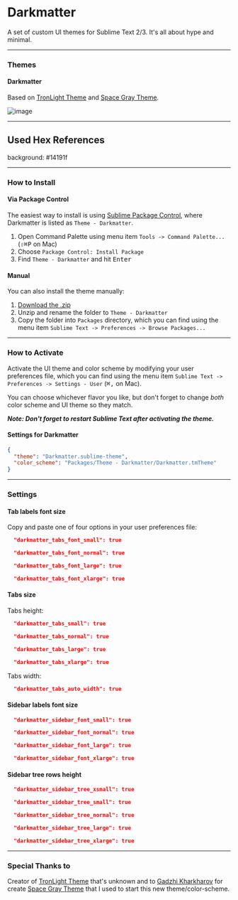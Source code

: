 # Darkmatter

A set of custom UI themes for Sublime Text 2/3. It's all about hype and minimal.

***

### Themes

#### Darkmatter

Based on [TronLight Theme](http://colorsublime.com/theme/TronLight) and [Space Gray Theme](https://github.com/kkga/spacegray).

![image](Screenshots/darkmatter.png)

***

## Used Hex References

background: #14191f

***

### How to Install

#### Via Package Control

The easiest way to install is using [Sublime Package Control](https://sublime.wbond.net), where Darkmatter is listed as `Theme - Darkmatter`.

1. Open Command Palette using menu item `Tools -> Command Palette...` (<kbd>⇧</kbd><kbd>⌘</kbd><kbd>P</kbd> on Mac)
2. Choose `Package Control: Install Package`
3. Find `Theme - Darkmatter` and hit <kbd>Enter</kbd>

#### Manual

You can also install the theme manually:

1. [Download the .zip](https://github.com/mpatrick/Sublime-Dark-Matter-Theme/archive/master.zip)
2. Unzip and rename the folder to `Theme - Darkmatter`
3. Copy the folder into `Packages` directory, which you can find using the menu item `Sublime Text -> Preferences -> Browse Packages...`

***

### How to Activate

Activate the UI theme and color scheme by modifying your user preferences file, which you can find using the menu item `Sublime Text -> Preferences -> Settings - User` (<kbd>⌘</kbd><kbd>,</kbd> on Mac).

You can choose whichever flavor you like, but don't forget to change *both* color scheme and UI theme so they match.

***Note: Don't forget to restart Sublime Text after activating the theme.***

#### Settings for Darkmatter

```json
{
  "theme": "Darkmatter.sublime-theme",
  "color_scheme": "Packages/Theme - Darkmatter/Darkmatter.tmTheme"
}
```

***

### Settings

#### Tab labels font size

Copy and paste one of four options in your user preferences file:

```json
  "darkmatter_tabs_font_small": true
```
```json
  "darkmatter_tabs_font_normal": true
```
```json
  "darkmatter_tabs_font_large": true
```
```json
  "darkmatter_tabs_font_xlarge": true
```

#### Tabs size

Tabs height:

```json
  "darkmatter_tabs_small": true
```
```json
  "darkmatter_tabs_normal": true
```
```json
  "darkmatter_tabs_large": true
```
```json
  "darkmatter_tabs_xlarge": true
```

Tabs width:

```json
  "darkmatter_tabs_auto_width": true
```

#### Sidebar labels font size

```json
  "darkmatter_sidebar_font_small": true
```
```json
  "darkmatter_sidebar_font_normal": true
```
```json
  "darkmatter_sidebar_font_large": true
```
```json
  "darkmatter_sidebar_font_xlarge": true
```

#### Sidebar tree rows height

```json
  "darkmatter_sidebar_tree_xsmall": true
```
```json
  "darkmatter_sidebar_tree_small": true
```
```json
  "darkmatter_sidebar_tree_normal": true
```
```json
  "darkmatter_sidebar_tree_large": true
```
```json
  "darkmatter_sidebar_tree_xlarge": true
```

***

### Special Thanks to

Creator of [TronLight Theme](http://colorsublime.com/theme/TronLight) that's unknown and to [Gadzhi Kharkharov](https://github.com/kkga) for create [Space Gray Theme](https://github.com/kkga/spacegray) that I used to start this new theme/color-scheme.
